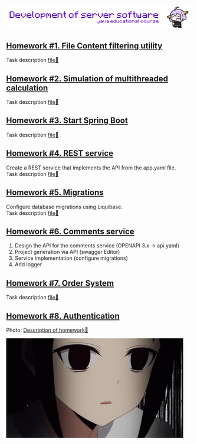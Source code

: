 ![header](misc/prew.gif)

## [Homework #1. File Content filtering utility](/fileFiltering/)
Task description [file📗](/misc/homework1.pdf)

## [Homework #2. Simulation of multithreaded calculation](/SimulationMultithreaded/)
Task description [file📗](/misc/homework2.pdf)

## [Homework #3. Start Spring Boot](/SpringBootWeb/)
Task description [file📗](/misc/homework3.pdf)

## [Homework #4. REST service](/restService/)
Create a REST service that implements the API from the app.yaml file. \
Task description [file📗](/misc/homework4.pdf)

## [Homework #5. Migrations](/Migrations/)
Configure database migrations using Liquibase. \
Task description [file📗](/misc/homework5.pdf)

## [Homework #6. Comments service](/CommentsService/)
1. Design the API for the comments service (OPENAPI 3.x -> api.yaml)
2. Project generation via API (swagger Editor)
3. Service implementation (configure migrations)
4. Add logger

## [Homework #7. Order System](/OrderSystem/)
Task description [file📗](/misc/homework7.pdf)

## [Homework #8. Authentication](/Authentication/)
Photo: [Description of homework📗](/misc/homework8.jpg)

![Meme](/misc/mem6.gif)